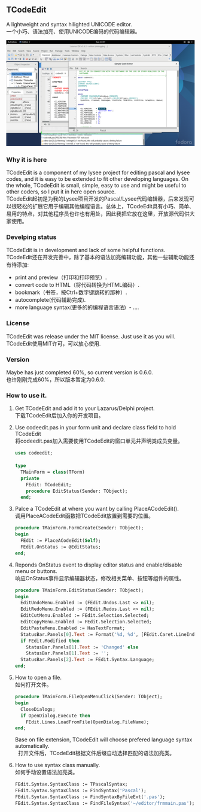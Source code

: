 ﻿## TCodeEdit

A lightweight and syntax hilighted UNICODE editor.<br>
一个小巧、语法加亮、使用UNICODE编码的代码编辑器。<br>

![](/resource/run_in_fedora.png)

### Why it is here

TCodeEdit is a component of my lysee project for editing pascal and lysee codes, and it is easy to be extended to fit other developing languages. On the whole, TCodeEdit is small, simple, easy to use and might be useful to other coders, so I put it in here open source.<br>
TCodeEdit起初是为我的Lysee项目开发的Pascal/Lysee代码编辑器，后来发现可以很轻松的扩展它用于编辑其他编程语言。总体上，TCodeEdit具有小巧、简单、易用的特点，对其他程序员也许也有用处，因此我把它放在这里，开放源代码供大家使用。<br>

### Develping status

TCodeEdit is in development and lack of some helpful functions.<br>
TCodeEdit还在开发完善中，除了基本的语法加亮编辑功能，其他一些辅助功能还有待添加:<br>

  - print and preview（打印和打印预览）.
  - convert code to HTML（将代码转换为HTML编码）.
  - bookmark（书签，按Ctrl+数字键跳转的那种）.
  - autocomplete(代码辅助完成).
  - more language syntax(更多的的编程语言语法)
  - ....
  
### License

TCodeEdit was release under the MIT license. Just use it as you will.<br>
TCodeEdit使用MIT许可，可以放心使用.<br>

### Version

Maybe has just completed 60%, so current version is 0.6.0.<br>
也许刚刚完成60%，所以版本暂定为0.6.0.

### How to use it.

1. Get TCodeEdit and add it to your Lazarus/Delphi project.<br>
   下载TCodeEdit后加入你的开发项目。<br>
2. Use codeedit.pas in your form unit and declare class field to hold TCodeEdit<br>
   将codeedit.pas加入需要使用TCodeEdit的窗口单元并声明类成员变量。<br>

   ```Pascal
   uses codeedit;
   
   type
     TMainForm = class(TForm)
     private
       FEdit: TCodeEdit;
       procedure EditStatus(Sender: TObject);
     end;
   ```

3. Palce a TCodeEdit at where you want by calling PlaceACodeEdit().<br>
   调用PlaceACodeEdit函数把TCodeEdit放置到需要的位置。<br>

   ```Pascal
   procedure TMainForm.FormCreate(Sender: TObject);
   begin
     FEdit := PlaceACodeEdit(Self);
     FEdit.OnStatus := @EditStatus;
   end;
   ```

4. Reponds OnStatus event to display editor status and enable/disable menu or buttons.<br>
   响应OnStatus事件显示编辑器状态，修改相关菜单、按钮等组件的属性。<br>

   ```Pascal
   procedure TMainForm.EditStatus(Sender: TObject);
   begin
     EditUndoMenu.Enabled := (FEdit.Undos.Last <> nil);
     EditRedoMenu.Enabled := (FEdit.Redos.Last <> nil);
     EditCutMenu.Enabled := FEdit.Selection.Selected;
     EditCopyMenu.Enabled := FEdit.Selection.Selected;
     EditPasteMenu.Enabled := HasTextFormat;
     StatusBar.Panels[0].Text := Format('%d, %d', [FEdit.Caret.LineIndex + 1, FEdit.Caret.TextIndex]);
     if FEdit.Modified then
       StatusBar.Panels[1].Text := 'Changed' else
       StatusBar.Panels[1].Text := '';
     StatusBar.Panels[2].Text := FEdit.Syntax.Language;
   end;
   ```

5. How to open a file.<br>
   如何打开文件。<br>

   ```Pascal
   procedure TMainForm.FileOpenMenuClick(Sender: TObject);
   begin
     CloseDialogs;
     if OpenDialog.Execute then
       FEdit.Lines.LoadFromFile(OpenDialog.FileName);
   end;
   ```

   Base on file extension, TCodeEdit will choose prefered language syntax automatically.<br>
   打开文件后，TCodeEdit根据文件后缀自动选择匹配的语法加亮类。

6. How to use syntax class manually.<br>
   如何手动设置语法加亮类。<br>
   
   ```Pascal
   FEdit.Syntax.SyntaxClass := TPascalSyntax;
   FEdit.Syntax.SyntaxClass := FindSyntax('Pascal');
   FEdit.Syntax.SyntaxClass := FindSyntaxByFileExt('.pas');
   FEdit.Syntax.SyntaxClass := FindFileSyntax('~/editor/frmmain.pas');
   ```

